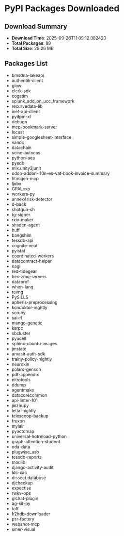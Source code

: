 # PyPI Packages Downloaded

## Download Summary
- **Download Time**: 2025-09-26T11:09:12.082420
- **Total Packages**: 89
- **Total Size**: 29.26 MB

## Packages List
- bmsdna-lakeapi
- authentik-client
- glow
- clerk-sdk
- cogstim
- splunk_add_on_ucc_framework
- recurvedata-lib
- inet-api-client
- pydpm-xl
- debugn
- mcp-bookmark-server
- locust
- simple-googlesheet-interface
- vandc
- datachain
- scine-autocas
- python-aea
- pyedb
- mlx.unity2junit
- odoo-addon-l10n-es-vat-book-invoice-summary
- htmlgen-mcp
- ljobx
- GPALexp
- workers-py
- annex4risk-detector
- d-back
- shotgun-sh
- tg-signer
- rxiv-maker
- shadcn-agent
- huff
- bangshim
- tessdb-api
- cognite-neat
- pyistat
- coordinated-workers
- datacontract-helper
- oagi
- red-tidegear
- hex-zmq-servers
- dataprof
- when-lang
- revng
- PySILLS
- apheris-preprocessing
- konduktor-nightly
- scruby
- sai-rl
- mango-genetic
- ksrpc
- sbcluster
- pyucell
- sphinx-ubuntu-images
- jmstate
- arvasit-auth-sdk
- trainy-policy-nightly
- neurokin
- polars-genson
- pdf-appendix
- nitrotools
- ddump
- agentmake
- datacorecommon
- api-linter-101
- jinzhupy
- letta-nightly
- telescoop-backup
- fruxon
- mylair
- pyoctomap
- universal-hotreload-python
- graph-attention-student
- oda-data
- plugwise_usb
- tessdb-reports
- modlib
- django-activity-audit
- ldc-xac
- dissect.database
- djcheckup
- expectise
- rwkv-ops
- glchat-plugin
- ag-kit-py
- toff
- h2hdb-downloader
- psr-factory
- webshot-mcp
- smer-visual

